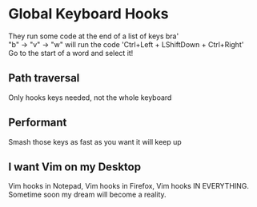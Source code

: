 # Global Keyboard Hooks
They run some code at the end of a list of keys bra'
<br/>
"b" -> "v" -> "w" will run the code 'Ctrl+Left + LShiftDown + Ctrl+Right'
<br/>
Go to the start of a word and select it!


## Path traversal
Only hooks keys needed, not the whole keyboard

## Performant
Smash those keys as fast as you want it will keep up

## I want Vim on my Desktop
Vim hooks in Notepad, Vim hooks in Firefox, Vim hooks IN EVERYTHING.
<br/>
Sometime soon my dream will become a reality.

